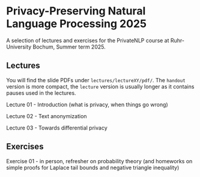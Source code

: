 # Privacy-Preserving Natural Language Processing 2025

A selection of lectures and exercises for the PrivateNLP course at Ruhr-University Bochum, Summer term 2025.

## Lectures

You will find the slide PDFs under `lectures/lectureXY/pdf/`. The `handout` version is more compact, the `lecture` version is usually longer as it contains pauses used in the lectures.

Lecture 01 - Introduction (what is privacy, when things go wrong)

Lecture 02 - Text anonymization

Lecture 03 - Towards differential privacy

## Exercises

Exercise 01 - in person, refresher on probability theory (and homeworks on simple proofs for Laplace tail bounds and negative triangle inequality)
